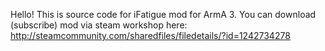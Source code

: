 Hello! This is source code for iFatigue mod for ArmA 3.
You can download (subscribe) mod via steam workshop here: http://steamcommunity.com/sharedfiles/filedetails/?id=1242734278
